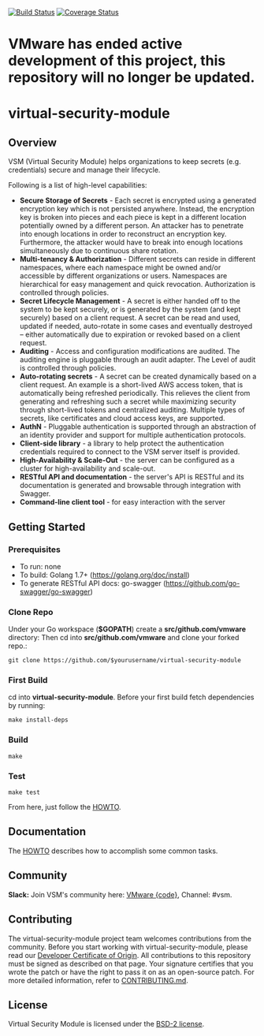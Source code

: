 [![Build Status](https://travis-ci.org/vmware/virtual-security-module.svg?branch=master)](https://travis-ci.org/vmware/virtual-security-module)
[![Coverage Status](https://coveralls.io/repos/github/vmware/virtual-security-module/badge.svg?branch=master)](https://coveralls.io/github/vmware/virtual-security-module?branch=master)
# VMware has ended active development of this project, this repository will no longer be updated.

# virtual-security-module

## Overview
VSM (Virtual Security Module) helps organizations to keep secrets (e.g. credentials) secure and manage their lifecycle.

Following is a list of high-level capabilities:
 * **Secure Storage of Secrets** - Each secret is encrypted using a generated encryption key which is not persisted anywhere. Instead,
   the encryption key is broken into pieces and each piece is kept in a different location potentially owned by a different person.
   An attacker has to penetrate into enough locations in order to reconstruct an encryption key. Furthermore, the attacker would
   have to break into enough locations simultaneously due to continuous share rotation.
 * **Multi-tenancy & Authorization** - Different secrets can reside in different namespaces, where each namespace might be owned and/or
   accessible by different organizations or users. Namespaces are hierarchical for easy management and quick revocation.
   Authorization is controlled through policies.
 * **Secret Lifecycle Management** - A secret is either handed off to the system to be kept securely, or is generated by the system
   (and kept securely) based on a client request. A secret can be read and used, updated if needed, auto-rotate in some cases and
   eventually destroyed – either automatically due to expiration or revoked based on a client request.
 * **Auditing** - Access and configuration modifications are audited. The auditing engine is pluggable through an audit adapter. The
   Level of audit is controlled through policies.
 * **Auto-rotating secrets** - A secret can be created dynamically based on a client request. An example is a short-lived AWS access
   token, that is automatically being refreshed periodically. This relieves the client from generating and refreshing such a secret
   while maximizing security through short-lived tokens and centralized auditing. Multiple types of secrets, like certificates and
   cloud access keys, are supported.
 * **AuthN** - Pluggable authentication is supported through an abstraction of an identity provider and support for multiple
   authentication protocols.
 * **Client-side library** - a library to help protect the authentication credentials required to connect to the VSM server itself is
   provided.
 * **High-Availability & Scale-Out** - the server can be configured as a cluster for high-availability and scale-out.
 * **RESTful API and documentation** - the server's API is RESTful and its documentation is generated and browsable through integration
   with Swagger.
 * **Command-line client tool** - for easy interaction with the server

## Getting Started
### Prerequisites
* To run: none
* To build: Golang 1.7+ (https://golang.org/doc/install)
* To generate RESTful API docs: go-swagger (https://github.com/go-swagger/go-swagger)

### Clone Repo
Under your Go workspace (**$GOPATH**) create a **src/github.com/vmware** directory:
Then cd into **src/github.com/vmware** and clone your forked repo.\:
```
git clone https://github.com/$yourusername/virtual-security-module
```

### First Build
cd into **virtual-security-module**.
Before your first build fetch dependencies by running:
```
make install-deps
```

### Build
```
make
```

### Test
```
make test
```

From here, just follow the [HOWTO](doc/HOWTO.md).

## Documentation
The [HOWTO](doc/HOWTO.md) describes how to accomplish some common tasks.

## Community
**Slack:** Join VSM's community here: [VMware {code}](https://code.vmware.com/join/), Channel: #vsm.  

## Contributing
The virtual-security-module project team welcomes contributions from the community.
Before you start working with virtual-security-module, please read our
[Developer Certificate of Origin](https://cla.vmware.com/dco). All contributions to
this repository must be signed as described on that page. Your signature certifies that
you wrote the patch or have the right to pass it on as an open-source patch. For more
detailed information, refer to [CONTRIBUTING.md](CONTRIBUTING.md).

## License
Virtual Security Module is licensed under the [BSD-2 license](https://github.com/vmware/virtual-security-module/blob/master/LICENSE).
